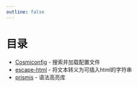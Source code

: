 ```yaml
---
outline: false
---
```


<h1>目录</h1>

- [Cosmiconfig](./cosmiconfig) - 搜索并加载配置文件
- [escape-html](./escape-html) - 将文本转义为可插入html的字符串
- [prismjs](./prismjs) - 语法高亮库
